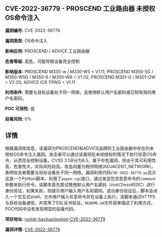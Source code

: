 ## CVE-2022-36779 - PROSCEND 工业路由器 未授权OS命令注入

**漏洞编号:** CVE-2022-36779

**漏洞类型:** OS命令注入

**影响应用:** PROSCEND / ADVICE 工业路由器

**危害等级:** 高危，可能导致设备完全控制

**影响版本:** PROSCEND M330-w / M330-W5 < V1.11; PROSCEND M350-5G / M350-W5G / M350-6 / M350-W6 < V1.02; PROSCEND M301-G / M301-GW < V2.20; ADVICE ICR 111WG < V1.11

**利用条件:** 需要与目标设备处于同一网络，且使用默认用户名密码或已知有效的用户名密码。

**POC 可用性:** 是

**投毒风险:** 0%

## 详情

根据漏洞库信息，该漏洞为PROSCEND和ADVICE品牌的工业路由器中存在的未授权OS命令注入漏洞。攻击者可以通过该漏洞在未经授权的情况下执行任意OS命令，从而完全控制设备。CVSS 3.1评分为6.5，属于中危漏洞，但由于其可利用性高，危害性大，实际风险较高。攻击向量为相邻网络(ADJACENT_NETWORK)，表明攻击者需要与目标设备处于同一网络。漏洞利用代码`CVE-2022-36779.py`显示这是一个Python脚本，利用了`popen.cgi`接口，通过发送包含恶意命令的`command`参数来执行命令。该脚本首先尝试使用默认用户名密码（root/2wsx#EDC）进行身份验证，如果失败，则提示用户输入用户名和密码。成功身份验证后，脚本会进入一个交互式shell，允许用户输入任意命令并在设备上执行。该脚本通过HTTPS与目标设备通信，并禁用了SSL证书验证。`README.md`文件简单描述了利用方式。POC代码中没有发现明显的投毒代码。

**项目地址:** [rootdr-backup/exploit-CVE-2022-36779](https://github.com/rootdr-backup/exploit-CVE-2022-36779)

**漏洞详情:** [CVE-2022-36779](https://nvd.nist.gov/vuln/detail/CVE-2022-36779)